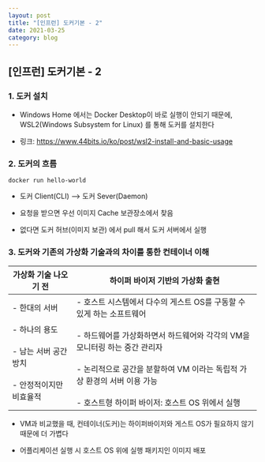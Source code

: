 ```yaml
---
layout: post
title: "[인프런] 도커기본 - 2"
date: 2021-03-25
category: blog
---
```


## [인프런] 도커기본 - 2


### 1. 도커 설치

- Windows Home 에서는 Docker Desktop이 바로 실행이 안되기 때문에, WSL2(Windows Subsystem for Linux) 를 통해 도커를 설치한다

- 링크: https://www.44bits.io/ko/post/wsl2-install-and-basic-usage

### 2. 도커의 흐름

```
docker run hello-world
```

- 도커 Client(CLI) --> 도커 Sever(Daemon)

- 요청을 받으면 우선 이미지 Cache 보관장소에서 찾음

- 없다면 도커 허브(이미지 보관) 에서 pull 해서 도커 서버에서 실행


### 3. 도커와 기존의 가상화 기술과의 차이를 통한 컨테이너 이해

|가상화 기술 나오기 전|하이퍼 바이저 기반의 가상화 출현|
| ------------------ | ------------------- |
| - 한대의 서버<br><br>- 하나의 용도<br><br>- 남는 서버 공간 방치<br><br>- 안정적이지만 비효율적| - 호스트 시스템에서 다수의 게스트 OS를 구동할 수 있게 하는 소프트웨어<br><br>- 하드웨어를 가상화하면서 하드웨어와 각각의 VM을 모니터링 하는 중간 관리자<br><br>- 논리적으로 공간을 분할하여 VM 이라는 독립적 가상 환경의 서버 이용 가능<br><br>- 호스트형 하이퍼 바이저: 호스트 OS 위에서 실행|

- VM과 비교했을 때, 컨테이너(도커)는 하이퍼바이저와 게스트 OS가 필요하지 않기 때문에 더 가볍다

- 어플리케이션 실행 시 호스트 OS 위에 실행 패키지인 이미지 배포
 















